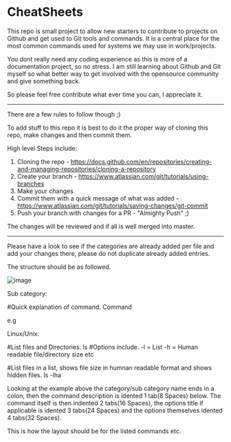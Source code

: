 # CheatSheets

This repo is small project to allow new starters to contribute to projects on Github and get used to Git tools and commands. 
It is a central place for the most common commands used for systems we may use in work/projects.

You dont really need any coding experience as this is more of a documentation project, so no stress.
I am still learning about Github and Git myself so what better way to get involved with the opensource community and give something back.

So please feel free contribute what ever time you can, I appreciate it.

--------------------------------------------------

There are a few rules to follow though ;)

To add stuff to this repo it is best to do it the proper way of cloning this repo, make changes and then commit them.

High level Steps include:

1. Cloning the repo - https://docs.github.com/en/repositories/creating-and-managing-repositories/cloning-a-repository
2. Create your branch - https://www.atlassian.com/git/tutorials/using-branches
3. Make your changes
4. Commit them with a quick message of what was added - https://www.atlassian.com/git/tutorials/saving-changes/git-commit
6. Push your branch with changes for a PR - "Almighty Push" ;)

The changes will be reviewed and if all is well merged into master.

--------------------------------------------------

Please have a look to see if the categories are already added per file and add your changes there, please do not duplicate already added entries.

The structure should be as followed.

![image](https://user-images.githubusercontent.com/43029151/142509174-95dd2262-8509-457e-9c71-1bf5c3148604.png)
    

Sub category:

  #Quick explanation of command.
    Command

e.g

Linux/Unix:

  #List files and Directories.
    ls
      #Options include.
        -l = List
        -h = Human readable file/directory size
        etc
                
        
  #List files in a list, shows file size in humnan readable format and shows hidden files.
    ls -lha


Looking at the example above the category/sub category name ends in a colon, then the command description is idented 1 tab(8 Spaces) below. The command itself is then indented 2 tabs(16 Spaces), the options title if applicable is idented 3 tabs(24 Spaces) and the options themselves idented 4 tabs(32 Spaces).

This is how the layout should be for the listed commands etc.
